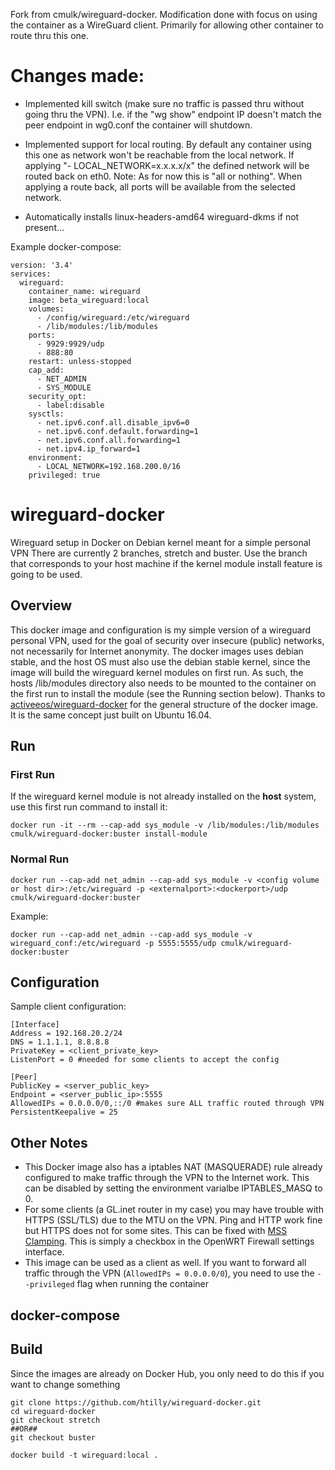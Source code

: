 Fork from cmulk/wireguard-docker.
Modification done with focus on using the container as a WireGuard client. Primarily for allowing other container to route thru this one.

# Changes made:
- Implemented kill switch (make sure no traffic is passed thru without going thru the VPN). I.e. if the "wg show" endpoint IP doesn't match the peer endpoint in wg0.conf the container will shutdown.

- Implemented support for local routing. By default any container using this one as network won't be reachable from the local network. If applying "- LOCAL_NETWORK=x.x.x.x/x" the defined network will be routed back on eth0. Note: As for now this is "all or nothing". When applying a route back, all ports will be available from the selected network.

- Automatically installs linux-headers-amd64 wireguard-dkms if not present...

Example docker-compose:

```
version: '3.4'
services:
  wireguard:
    container_name: wireguard
    image: beta_wireguard:local
    volumes:
      - /config/wireguard:/etc/wireguard
      - /lib/modules:/lib/modules
    ports:
      - 9929:9929/udp
      - 888:80
    restart: unless-stopped
    cap_add:
      - NET_ADMIN
      - SYS_MODULE
    security_opt:
      - label:disable
    sysctls:
      - net.ipv6.conf.all.disable_ipv6=0
      - net.ipv6.conf.default.forwarding=1
      - net.ipv6.conf.all.forwarding=1
      - net.ipv4.ip_forward=1
    environment:
      - LOCAL_NETWORK=192.168.200.0/16
    privileged: true
```

# wireguard-docker
Wireguard setup in Docker on Debian  kernel meant for a simple personal VPN
There are currently 2 branches, stretch and buster. Use the branch that corresponds to your host machine if the kernel module install feature is going to be used.

## Overview
This docker image and configuration is my simple version of a wireguard personal VPN, used for the goal of security over insecure (public) networks, not necessarily for Internet anonymity. The docker images uses debian stable, and the host OS must also use the debian stable kernel, since the image will build the wireguard kernel modules on first run. As such, the hosts /lib/modules directory also needs to be mounted to the container on the first run to install the module (see the Running section below). Thanks to [activeeos/wireguard-docker](https://github.com/activeeos/wireguard-docker) for the general structure of the docker image. It is the same concept just built on Ubuntu 16.04.

## Run
### First Run
If the wireguard kernel module is not already installed on the __host__ system, use this first run command to install it:
```
docker run -it --rm --cap-add sys_module -v /lib/modules:/lib/modules cmulk/wireguard-docker:buster install-module
```

### Normal Run
```
docker run --cap-add net_admin --cap-add sys_module -v <config volume or host dir>:/etc/wireguard -p <externalport>:<dockerport>/udp cmulk/wireguard-docker:buster
```
Example:
```
docker run --cap-add net_admin --cap-add sys_module -v wireguard_conf:/etc/wireguard -p 5555:5555/udp cmulk/wireguard-docker:buster
```

## Configuration


Sample client configuration:
```
[Interface]
Address = 192.168.20.2/24
DNS = 1.1.1.1, 8.8.8.8
PrivateKey = <client_private_key>
ListenPort = 0 #needed for some clients to accept the config

[Peer]
PublicKey = <server_public_key>
Endpoint = <server_public_ip>:5555
AllowedIPs = 0.0.0.0/0,::/0 #makes sure ALL traffic routed through VPN
PersistentKeepalive = 25
```
## Other Notes
- This Docker image also has a iptables NAT (MASQUERADE) rule already configured to make traffic through the VPN to the Internet work. This can be disabled by setting the environment varialbe IPTABLES_MASQ to 0.
- For some clients (a GL.inet router in my case) you may have trouble with HTTPS (SSL/TLS) due to the MTU on the VPN. Ping and HTTP work fine but HTTPS does not for some sites. This can be fixed with [MSS Clamping](https://www.tldp.org/HOWTO/Adv-Routing-HOWTO/lartc.cookbook.mtu-mss.html). This is simply a checkbox in the OpenWRT Firewall settings interface.
- This image can be used as a client as well. If you want to forward all traffic through the VPN (`AllowedIPs = 0.0.0.0/0`), you need to use the `--privileged` flag when running the container

## docker-compose


## Build
Since the images are already on Docker Hub, you only need to do this if you want to change something
```
git clone https://github.com/htilly/wireguard-docker.git
cd wireguard-docker
git checkout stretch
##OR##
git checkout buster

docker build -t wireguard:local .
```
